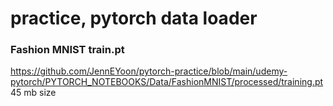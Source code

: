 # practice, pytorch data loader 

### Fashion MNIST train.pt  
https://github.com/JennEYoon/pytorch-practice/blob/main/udemy-pytorch/PYTORCH_NOTEBOOKS/Data/FashionMNIST/processed/training.pt  
45 mb size  


